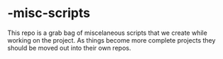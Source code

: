 -misc-scripts
=============

This repo is a grab bag of miscelaneous scripts that we create while working on the project. As things become more complete projects they should be moved out into their own repos.
